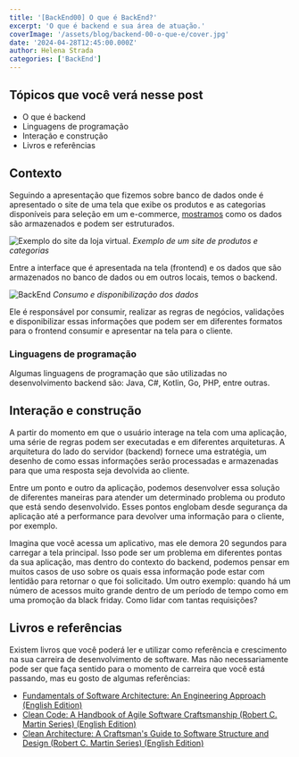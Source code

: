 ```yaml
---
title: '[BackEnd00] O que é BackEnd?'
excerpt: 'O que é backend e sua área de atuação.'
coverImage: '/assets/blog/backend-00-o-que-e/cover.jpg'
date: '2024-04-28T12:45:00.000Z'
author: Helena Strada
categories: ['BackEnd']
---
```


## Tópicos que você verá nesse post

- O que é backend
- Linguagens de programação
- Interação e construção
- Livros e referências

## Contexto

Seguindo a apresentação que fizemos sobre banco de dados onde é apresentado o site de uma tela que exibe os produtos e as categorias disponíveis para seleção em um e-commerce, [mostramos](https://hstrada.vercel.app/blog/post/bd-00-o-que-sao-bancos-de-dados) como os dados são armazenados e podem ser estruturados.

![Exemplo do site da loja virtual.](/assets/blog/backend-00-o-que-e/shopping.png)
*Exemplo de um site de produtos e categorias*

Entre a interface que é apresentada na tela (frontend) e os dados que são armazenados no banco de dados ou em outros locais, temos o backend. 

![BackEnd](/assets/blog/backend-00-o-que-e/backend.png)
*Consumo e disponibilização dos dados*

Ele é responsável por consumir, realizar as regras de negócios, validações e disponibilizar essas informações que podem ser em diferentes formatos para o frontend consumir e apresentar na tela para o cliente.

### Linguagens de programação

Algumas linguagens de programação que são utilizadas no desenvolvimento backend são: Java, C#, Kotlin, Go, PHP, entre outras.

## Interação e construção

A partir do momento em que o usuário interage na tela com uma aplicação, uma série de regras podem ser executadas e em diferentes arquiteturas. A arquitetura do lado do servidor (backend) fornece uma estratégia, um desenho de como essas informações serão processadas e armazenadas para que uma resposta seja devolvida ao cliente.

Entre um ponto e outro da aplicação, podemos desenvolver essa solução de diferentes maneiras para atender um determinado problema ou produto que está sendo desenvolvido. Esses pontos englobam desde segurança da aplicação até a performance para devolver uma informação para o cliente, por exemplo.

Imagina que você acessa um aplicativo, mas ele demora 20 segundos para carregar a tela principal. Isso pode ser um problema em diferentes pontas da sua aplicação, mas dentro do contexto do backend, podemos pensar em muitos casos de uso sobre os quais essa informação pode estar com lentidão para retornar o que foi solicitado. Um outro exemplo: quando há um número de acessos muito grande dentro de um período de tempo como em uma promoção da black friday. Como lidar com tantas requisições?

## Livros e referências

Existem livros que você poderá ler e utilizar como referência e crescimento na sua carreira de desenvolvimento de software. Mas não necessariamente pode ser que faça sentido para o momento de carreira que você está passando, mas eu gosto de algumas referências:

- [Fundamentals of Software Architecture: An Engineering Approach (English Edition)](https://amzn.to/3JEHM3q)
- [Clean Code: A Handbook of Agile Software Craftsmanship (Robert C. Martin Series) (English Edition)](https://amzn.to/4aTsi7H)
- [Clean Architecture: A Craftsman's Guide to Software Structure and Design (Robert C. Martin Series) (English Edition)](https://amzn.to/4aSyhtb)
